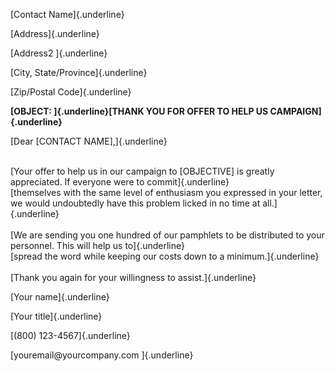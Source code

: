 [Contact Name]{.underline}

[Address]{.underline}

[Address2 ]{.underline}

[City, State/Province]{.underline}

[Zip/Postal Code]{.underline}

**[OBJECT: ]{.underline}[THANK YOU FOR OFFER TO HELP US
CAMPAIGN]{.underline}**

[Dear \[CONTACT NAME\],]{.underline}

\
[Your offer to help us in our campaign to \[OBJECTIVE\] is greatly
appreciated. If everyone were to commit]{.underline}\
[themselves with the same level of enthusiasm you expressed in your
letter, we would undoubtedly have this problem licked in no time at
all.]{.underline}\
\
[We are sending you one hundred of our pamphlets to be distributed to
your personnel. This will help us to]{.underline}\
[spread the word while keeping our costs down to a
minimum.]{.underline}\
\
[Thank you again for your willingness to assist.]{.underline}

[Your name]{.underline}

[Your title]{.underline}

[(800) 123-4567]{.underline}

[youremail\@yourcompany.com ]{.underline}
